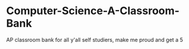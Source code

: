 # Computer-Science-A-Classroom-Bank

AP classroom bank for all y'all self studiers, make me proud and get a 5 
